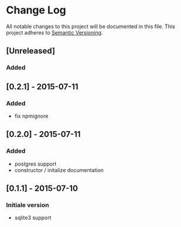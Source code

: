 # Change Log
All notable changes to this project will be documented in this file.
This project adheres to [Semantic Versioning](http://semver.org/).

## [Unreleased]
### Added

## [0.2.1] - 2015-07-11
### Added
- fix npmignore

## [0.2.0] - 2015-07-11
### Added
- postgres support
- constructor / initalize documentation

## [0.1.1] - 2015-07-10
### Initiale version
- sqlite3 support

